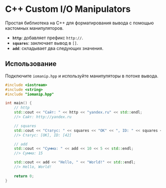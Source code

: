 # C++ Custom I/O Manipulators

Простая библиотека на C++ для форматирования вывода с помощью кастомных манипуляторов.

- **`http`**: добавляет префикс `http://`.
- **`squares`**: заключает вывод в `[]`.
- **`add`**: складывает два следующих значения.

## Использование

Подключите `iomanip.hpp` и используйте манипуляторы в потоке вывода.

```cpp
#include <iostream>
#include <string>
#include "iomanip.hpp"

int main() {
    // http
    std::cout << "Сайт: " << http << "yandex.ru" << std::endl;
    //> Сайт: http://yandex.ru

    // squares
    std::cout << "Статус: " << squares << "OK" << ", ID: " << squares << 42 << std::endl;
    //> Статус: [OK], ID: [42]

    // add
    std::cout << "Сумма: " << add << 10 << 5 << std::endl;
    //> Сумма: 15

    std::cout << add << "Hello, " << "World!" << std::endl;
    //> Hello, World!
    
    return 0;
}
```
